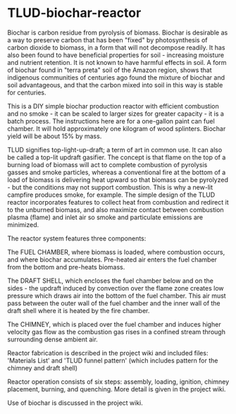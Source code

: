 # TLUD-biochar-reactor
Biochar is carbon residue from pyrolysis of biomass. Biochar is desirable as a way to preserve carbon that has been "fixed" by photosynthesis of carbon dioxide to biomass, in a form that will not decompose readily. It has also been found to have beneficial properties for soil - increasing moisture and nutrient retention. It is not known to have harmful effects in soil. A form of biochar found in "terra preta" soil of the Amazon region, shows that indigenous communities of centuries ago found the mixture of biochar and soil advantageous, and that the carbon mixed into soil in this way is stable for centuries.

This is a DIY simple biochar production reactor with efficient combustion and no smoke - it can be scaled to larger sizes for greater capacity - it is a batch process. The instructions here are for a one-gallon paint can fuel chamber. It will hold approximately one kilogram of wood splinters. Biochar yield will be about 15% by mass.

TLUD signifies top-light-up-draft; a term of art in common use. It can also be called a top-lit updraft gasifier. The concept is that flame on the top of a burning load of biomass will act to complete combustion of pyrolysis gasses and smoke particles, whereas a conventional fire at the bottom of a load of biomass is delivering heat upward so that biomass can be pyrolyzed - but the conditions may not support combustion. This is why a new-lit campfire produces smoke, for example. The simple design of the TLUD reactor incorporates features to collect heat from combustion and redirect it to the unburned biomass, and also maximize contact between combustion plasma (flame) and inlet air so smoke and particulate emissions are minimized.

The reactor system features three components:

The FUEL CHAMBER, where biomass is loaded, where combustion occurs, and where biochar accumulates. Pre-heated air enters the fuel chamber from the bottom and pre-heats biomass.

The DRAFT SHELL, which encloses the fuel chamber below and on the sides - the updraft induced by convection over the flame zone creates low pressure which draws air into the bottom of the fuel chamber. This air must pass between the outer wall of the fuel chamber and the inner wall of the draft shell where it is heated by the fire chamber.

The CHIMNEY, which is placed over the fuel chamber and induces higher velocity gas flow as the combustion gas rises in a confined stream through surrounding dense ambient air.

Reactor fabrication is described in the project wiki and included files: 'Materials List' and 'TLUD funnel pattern' (which includes pattern for the chimney and draft shell)

Reactor operation consists of six steps: assembly, loading, ignition, chimney placement, burning, and quenching. More detail is given in the project wiki.

Use of biochar is discussed in the project wiki.
